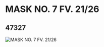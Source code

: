# MASK NO. 7 FV. 21/26
## 47327
![MASK NO. 7 FV. 21/26](https://lc-www-live-s.legocdn.com/media/bricks/5/2/4288676.jpg)